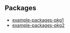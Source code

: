 ## Packages

- [example-packages-pkg1](example-packages-pkg1.md)
- [example-packages-pkg2](example-packages-pkg2/README.md)
